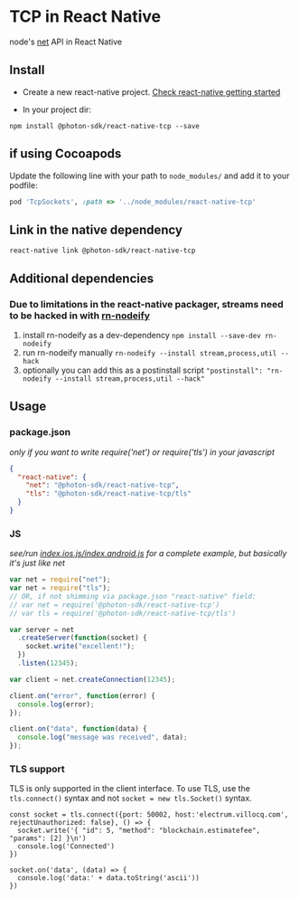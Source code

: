 # TCP in React Native

node's [net](https://nodejs.org/api/net.html) API in React Native

## Install

- Create a new react-native project. [Check react-native getting started](http://facebook.github.io/react-native/docs/getting-started.html#content)

- In your project dir:

```
npm install @photon-sdk/react-native-tcp --save
```

## if using Cocoapods

Update the following line with your path to `node_modules/` and add it to your
podfile:

```ruby
pod 'TcpSockets', :path => '../node_modules/react-native-tcp'
```

## Link in the native dependency

```
react-native link @photon-sdk/react-native-tcp
```

## Additional dependencies

### Due to limitations in the react-native packager, streams need to be hacked in with [rn-nodeify](https://www.npmjs.com/package/rn-nodeify)

1. install rn-nodeify as a dev-dependency
   `npm install --save-dev rn-nodeify`
2. run rn-nodeify manually
   `rn-nodeify --install stream,process,util --hack`
3. optionally you can add this as a postinstall script
   `"postinstall": "rn-nodeify --install stream,process,util --hack"`

## Usage

### package.json

_only if you want to write require('net') or require('tls') in your javascript_

```json
{
  "react-native": {
    "net": "@photon-sdk/react-native-tcp",
    "tls": "@photon-sdk/react-native-tcp/tls"
  }
}
```

### JS

_see/run [index.ios.js/index.android.js](examples/rctsockets) for a complete example, but basically it's just like net_

```js
var net = require("net");
var net = require("tls");
// OR, if not shimming via package.json "react-native" field:
// var net = require('@photon-sdk/react-native-tcp')
// var tls = require('@photon-sdk/react-native-tcp/tls')

var server = net
  .createServer(function(socket) {
    socket.write("excellent!");
  })
  .listen(12345);

var client = net.createConnection(12345);

client.on("error", function(error) {
  console.log(error);
});

client.on("data", function(data) {
  console.log("message was received", data);
});
```

### TLS support

TLS is only supported in the client interface. To use TLS, use the `tls.connect()`
syntax and not `socket = new tls.Socket()` syntax.

```
const socket = tls.connect({port: 50002, host:'electrum.villocq.com', rejectUnauthorized: false}, () => {
  socket.write('{ "id": 5, "method": "blockchain.estimatefee", "params": [2] }\n')
  console.log('Connected')
})

socket.on('data', (data) => {
  console.log('data:' + data.toString('ascii'))
})
```
